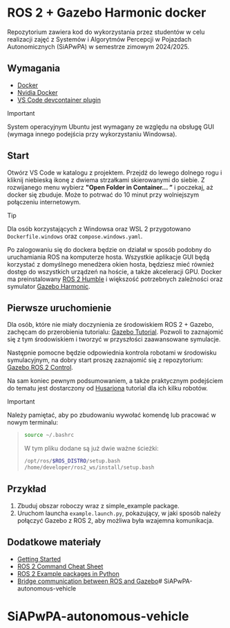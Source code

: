 # ROS 2 + Gazebo Harmonic docker

Repozytorium zawiera kod do wykorzystania przez studentów w celu realizacji zajęć z Systemów i Algorytmów Percepcji w Pojazdach Autonomicznych (SiAPwPA) w semestrze zimowym 2024/2025.

## Wymagania

- [Docker](https://docs.docker.com/engine/install/ubuntu/)
- [Nvidia Docker](https://docs.nvidia.com/datacenter/cloud-native/container-toolkit/install-guide.html#container-device-interface-cdi-support)
- [VS Code devcontainer plugin](https://code.visualstudio.com/docs/devcontainers/containers#_quick-start-open-an-existing-folder-in-a-container)

> [!IMPORTANT]  
> System operacyjnym Ubuntu jest wymagany ze względu na obsługę GUI (wymaga innego podejścia przy wykorzystaniu Windowsa).

## Start

Otwórz VS Code w katalogu z projektem.
Przejdź do lewego dolnego rogu i kliknij niebieską ikonę z dwiema strzałkami skierowanymi do siebie. Z rozwijanego menu wybierz **"Open Folder in Container... ”** i poczekaj, aż docker się zbuduje. Może to potrwać do 10 minut przy wolniejszym połączeniu internetowym.

> [!TIP]
> Dla osób korzystających z Windowsa oraz WSL 2 przygotowano `Dockerfile.windows` oraz `compose.windows.yaml`. 

Po zalogowaniu się do dockera będzie on działał w sposób podobny do uruchamiania ROS na komputerze hosta. Wszystkie aplikacje GUI będą korzystać z domyślnego menedżera okien hosta, będziesz mieć również dostęp do wszystkich urządzeń na hoście, a także akceleracji GPU.
Docker ma preinstalowany [ROS 2 Humble](https://docs.ros.org/en/humble/Tutorials.html) i większość potrzebnych zależności oraz symulator [Gazebo Harmonic](https://gazebosim.org/docs/harmonic/getstarted/).

## Pierwsze uruchomienie

Dla osób, które nie miały doczynienia ze środowiskiem ROS 2 + Gazebo, zachęcam do przerobienia tutorialu: [Gazebo Tutorial](https://gazebosim.org/docs/harmonic/tutorials/). Pozwoli to zaznajomić się z tym środowiskiem i tworzyć w przyszłości zaawansowane symulacje.

Następnie pomocne będzie odpowiednia kontrola robotami w środowisku symulacyjnym, na dobry start proszę zaznajomić się z repozytorium: [Gazebo ROS 2 Control](https://github.com/ros-controls/gz_ros2_control/).

Na sam koniec pewnym podsumowaniem, a także praktycznym podejściem do tematu jest dostarczony od [Husariona](https://husarion.com/tutorials/ros2-tutorials/1-ros2-introduction/) tutorial dla ich kilku robotów.

> [!IMPORTANT] 
Należy pamiętać, aby po zbudowaniu wywołać komendę lub pracować w nowym terminalu:
>
> ```bash
> source ~/.bashrc
> ```
>
> W tym pliku dodane są już dwie ważne ścieżki:
>
> ```bash
> /opt/ros/$ROS_DISTRO/setup.bash
> /home/developer/ros2_ws/install/setup.bash
> ```

## Przykład
1. Zbuduj obszar roboczy wraz z simple_example package.  
2. Uruchom launcha `example.launch.py`, pokazujący, w jaki sposób należy połączyć Gazebo z ROS 2, aby możliwa była wzajemna komunikacja.


## Dodatkowe materiały
* [Getting Started](docs/getting_started.md)
* [ROS 2 Command Cheat Sheet](docs/cheatsheet.md)
* [ROS 2 Example packages in Python](docs/example.md)
* [Bridge communication between ROS and Gazebo](docs/ros_gz_bridge.md)# SiAPwPA-autonomous-vehicle
# SiAPwPA-autonomous-vehicle

